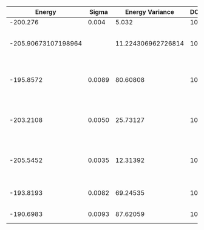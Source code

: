 | Energy              | Sigma  | Energy Variance    | DOF | Einf | Method                           | Reference |
|---------------------|--------|--------------------|-----|------|----------------------------------|-----------|
| -200.276            | 0.004  | 5.032              | 100 | 0    | RNN                              | [code](https://github.com/varbench/methods/blob/main/scripts/Heisenberg/triangular_100_O/vmc_rnn.sh) |
| -205.90673107198964 |        | 11.224306962726814 | 100 | 0    | DMRG (bond dimension = 4096)     | [code](https://github.com/varbench/methods/blob/main/scripts/Heisenberg/triangular_100_O/dmrg.sh) |
| -195.8572           | 0.0089 | 80.60808           | 100 | 0    | 1D MPS-RNN (bond dimension = 40) | [paper](https://journals.aps.org/prresearch/abstract/10.1103/PhysRevResearch.5.L032001) [code](https://github.com/cqsl/mps-rnn) |
| -203.2108           | 0.0050 | 25.73127           | 100 | 0    | 2D MPS-RNN (bond dimension = 40) | [paper](https://journals.aps.org/prresearch/abstract/10.1103/PhysRevResearch.5.L032001) [code](https://github.com/cqsl/mps-rnn) |
| -205.5452           | 0.0035 | 12.31392           | 100 | 0    | Tensor-RNN (bond dimension = 40) | [paper](https://journals.aps.org/prresearch/abstract/10.1103/PhysRevResearch.5.L032001) [code](https://github.com/cqsl/mps-rnn) |
| -193.8193           | 0.0082 | 69.24535           | 100 | 0    | RBM (alpha = 1)                  | [code](https://github.com/varbench/methods/blob/main/scripts/Heisenberg/triangular_100_O/vmc_rbm.sh) |
| -190.6983           | 0.0093 | 87.62059           | 100 | 0    | Jastrow baseline                 | [code](https://github.com/varbench/methods/blob/main/scripts/Heisenberg/triangular_100_O/vmc_jastrow.sh) |
